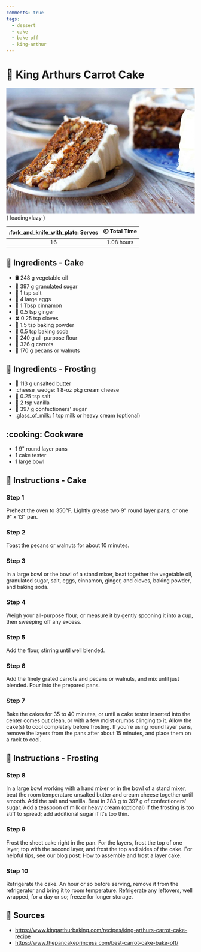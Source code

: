 ```yaml
---
comments: true
tags:
  - dessert
  - cake
  - bake-off
  - king-arthur
---
```

# :carrot: King Arthurs Carrot Cake

![King Arthurs Carrot Cake][1]{ loading=lazy }

| :fork_and_knife_with_plate: Serves | :timer_clock: Total Time |
|:----------------------------------:|:-----------------------: |
| 16 | 1.08 hours |

## :salt: Ingredients - Cake

- :oil_drum: 248 g vegetable oil
- :candy: 397 g granulated sugar
- :salt: 1 tsp salt
- :egg: 4 large eggs
- :herb: 1 Tbsp cinnamon
- :herb: 0.5 tsp ginger
- :four_leaf_clover: 0.25 tsp cloves
- :dash: 1.5 tsp baking powder
- :cup_with_straw: 0.5 tsp baking soda
- :ear_of_rice: 240 g all-purpose flour
- :carrot: 326 g carrots
- :chestnut: 170 g pecans or walnuts

## :salt: Ingredients - Frosting

- :butter: 113 g unsalted butter
- :cheese_wedge: 1 8-oz pkg cream cheese
- :salt: 0.25 tsp salt
- :icecream: 2 tsp vanilla
- :candy: 397 g confectioners' sugar
- :glass_of_milk: 1 tsp milk or heavy cream (optional)

## :cooking: Cookware

- 1 9" round layer pans
- 1 cake tester
- 1 large bowl

## :pencil: Instructions - Cake

### Step 1

Preheat the oven to 350°F. Lightly grease two 9" round layer pans, or one 9" x 13" pan.

### Step 2

Toast the pecans or walnuts for about 10 minutes.

### Step 3

In a large bowl or the bowl of a stand mixer, beat together the vegetable oil, granulated sugar, salt, eggs, cinnamon,
ginger, and cloves, baking powder, and baking soda.

### Step 4

Weigh your all-purpose flour; or measure it by gently spooning it into a cup, then sweeping off any excess.

### Step 5

Add the flour, stirring until well blended.

### Step 6

Add the finely grated carrots and pecans or walnuts, and mix until just blended. Pour into the prepared pans.

### Step 7

Bake the cakes for 35 to 40 minutes, or until a cake tester inserted into the center comes out clean, or with a few
moist crumbs clinging to it. Allow the cake(s) to cool completely before frosting. If you're using round layer pans,
remove the layers from the pans after about 15 minutes, and place them on a rack to cool.

## :pencil: Instructions - Frosting 
### Step 8

In a large bowl working with a hand mixer or in the bowl of a stand mixer, beat the room
temperature unsalted butter and cream cheese together until smooth. Add the salt and vanilla. Beat in 283 g to 397 g of
confectioners' sugar. Add a teaspoon of milk or heavy cream (optional) if the frosting is too stiff to spread; add
additional sugar if it's too thin.

### Step 9

Frost the sheet cake right in the pan. For the layers, frost the top of one layer, top with the second layer, and frost
the top and sides of the cake. For helpful tips, see our blog post: How to assemble and frost a layer cake.

### Step 10

Refrigerate the cake. An hour or so before serving, remove it from the refrigerator and bring it to room temperature.
Refrigerate any leftovers, well wrapped, for a day or so; freeze for longer storage.

## :link: Sources

- <https://www.kingarthurbaking.com/recipes/king-arthurs-carrot-cake-recipe>
- <https://www.thepancakeprincess.com/best-carrot-cake-bake-off/>

[1]: <../../assets/images/king-arthurs-carrot-cake.jpg>
